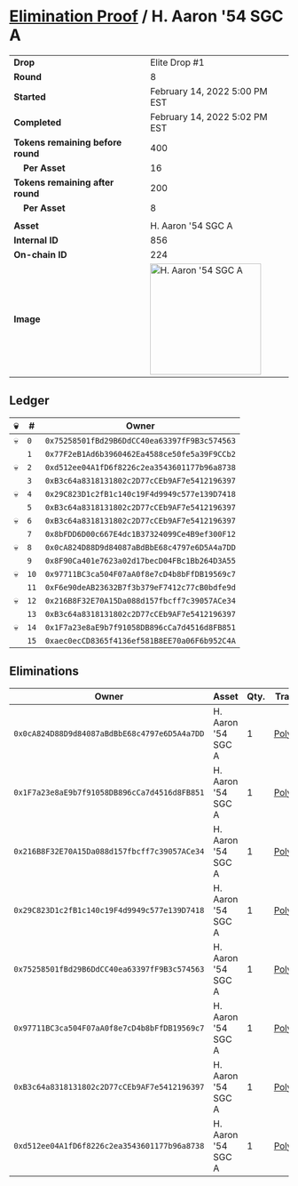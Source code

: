 # [Elimination Proof](./readme.md) / H. Aaron &#039;54 SGC A

|||
|---|---|
| **Drop** | Elite Drop #1 |
| **Round** | 8 |
| **Started** | February 14, 2022 5:00 PM EST |
| **Completed** | February 14, 2022 5:02 PM EST |
| **Tokens remaining before round** | 400 |
| **&nbsp;&nbsp;&nbsp;&nbsp;Per Asset** | 16 |
| **Tokens remaining after round** | 200 |
| **&nbsp;&nbsp;&nbsp;&nbsp;Per Asset** | 8 |
| | |
| **Asset** | H. Aaron &#039;54 SGC A |
| **Internal ID** | 856 |
| **On-chain ID** | 224 |
| **Image** | <img src="https://tcdn.blokpax.com/95836cf2-27c6-4433-99c5-8ff77c054067/52d50ef163f937659fc1b4c86f3a83026a87fe0d0494444f1989d2548498a08c.png" height="200" alt="H. Aaron &#039;54 SGC A" /> |

## Ledger

| 💀 | # | Owner |
| --- | --- | --- |
| 💀 | `0` | `0x75258501fBd29B6DdCC40ea63397fF9B3c574563` |
|  | `1` | `0x77F2eB1Ad6b3960462Ea4588ce50fe5a39F9CCb2` |
| 💀 | `2` | `0xd512ee04A1fD6f8226c2ea3543601177b96a8738` |
|  | `3` | `0xB3c64a8318131802c2D77cCEb9AF7e5412196397` |
| 💀 | `4` | `0x29C823D1c2fB1c140c19F4d9949c577e139D7418` |
|  | `5` | `0xB3c64a8318131802c2D77cCEb9AF7e5412196397` |
| 💀 | `6` | `0xB3c64a8318131802c2D77cCEb9AF7e5412196397` |
|  | `7` | `0x8bFDD6D00c667E4dc1B37324099Ce4B9ef300F12` |
| 💀 | `8` | `0x0cA824D88D9d84087aBdBbE68c4797e6D5A4a7DD` |
|  | `9` | `0x8F90Ca401e7623a02d17becD04FBc1Bb264D3A55` |
| 💀 | `10` | `0x97711BC3ca504F07aA0f8e7cD4b8bFfDB19569c7` |
|  | `11` | `0xF6e90deAB23632B7f3b379eF7412c77cB0bdfe9d` |
| 💀 | `12` | `0x216B8F32E70A15Da088d157fbcff7c39057ACe34` |
|  | `13` | `0xB3c64a8318131802c2D77cCEb9AF7e5412196397` |
| 💀 | `14` | `0x1F7a23e8aE9b7f91058DB896cCa7d4516d8FB851` |
|  | `15` | `0xaec0ecCD8365f4136ef581B8EE70a06F6b952C4A` |


## Eliminations

| Owner | Asset | Qty. | Transaction |
| --- | --- | --- | --- |
| `0x0cA824D88D9d84087aBdBbE68c4797e6D5A4a7DD` | H. Aaron '54 SGC A | 1 | [Polygonscan](https://polygonscan.com/tx/0x5a926b7373d4fe602f28fdbb85b968175251de5ef9e0438d9a46171436f8ba4a) |
| `0x1F7a23e8aE9b7f91058DB896cCa7d4516d8FB851` | H. Aaron '54 SGC A | 1 | [Polygonscan](https://polygonscan.com/tx/0xa8000eb9c631887f0e021263a034bd78f5420b899afb10466e7e795f1b13632e) |
| `0x216B8F32E70A15Da088d157fbcff7c39057ACe34` | H. Aaron '54 SGC A | 1 | [Polygonscan](https://polygonscan.com/tx/0x6effcc23e4c5663eeec5a3baa9a88d4e3778dbad7eed27d3e8fef983f3b8751d) |
| `0x29C823D1c2fB1c140c19F4d9949c577e139D7418` | H. Aaron '54 SGC A | 1 | [Polygonscan](https://polygonscan.com/tx/0x5dd726534ba8406d6560685304167f8c70997e109db001ee140d4fdf96d6ad65) |
| `0x75258501fBd29B6DdCC40ea63397fF9B3c574563` | H. Aaron '54 SGC A | 1 | [Polygonscan](https://polygonscan.com/tx/0x8a2e9567900b3dd00099c409c395a12a914eb1177fec6c337b3be021ff205105) |
| `0x97711BC3ca504F07aA0f8e7cD4b8bFfDB19569c7` | H. Aaron '54 SGC A | 1 | [Polygonscan](https://polygonscan.com/tx/0xab204b533bdd4101a2ae97cef641eddef8dedc1281d92f3e0c2334ee0c55b644) |
| `0xB3c64a8318131802c2D77cCEb9AF7e5412196397` | H. Aaron '54 SGC A | 1 | [Polygonscan](https://polygonscan.com/tx/0x1b643044e549094be95289b63cb37d65593fc6dfc40e4f0c6cd1d87fc025841c) |
| `0xd512ee04A1fD6f8226c2ea3543601177b96a8738` | H. Aaron '54 SGC A | 1 | [Polygonscan](https://polygonscan.com/tx/0x2b2e59ace750474a24f3ac3dcf9756d88c59bf4a24231474ab8da15939907904) |
